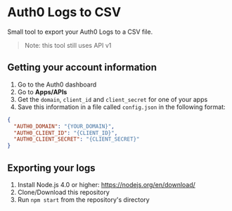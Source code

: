 # Auth0 Logs to CSV

Small tool to export your Auth0 Logs to a CSV file.

> Note: this tool still uses API v1

## Getting your account information

 1. Go to the Auth0 dashboard
 2. Go to **Apps/APIs**
 3. Get the `domain`, `client_id` and `client_secret` for one of your apps
 4. Save this information in a file called `config.json` in the following format:
 ```json
 {
   "AUTH0_DOMAIN": "{YOUR_DOMAIN}",
   "AUTH0_CLIENT_ID": "{CLIENT_ID}",
   "AUTH0_CLIENT_SECRET": "{CLIENT_SECRET}"
 }
 ```

## Exporting your logs

 1. Install Node.js 4.0 or higher: https://nodejs.org/en/download/
 2. Clone/Download this repository
 3. Run `npm start` from the repository's directory